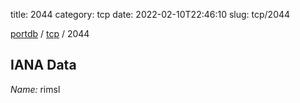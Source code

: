 title: 2044
category: tcp
date: 2022-02-10T22:46:10
slug: tcp/2044

[portdb](/) / [tcp](/category/tcp.html) / 2044


## IANA Data

_Name:_ rimsl

